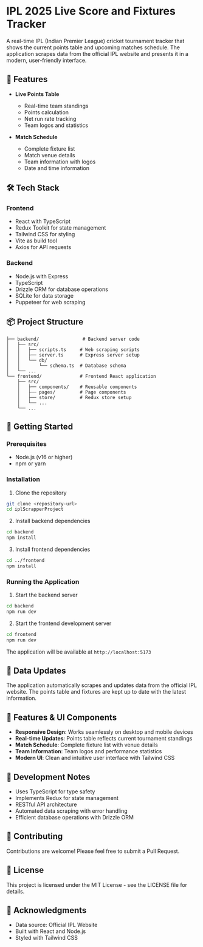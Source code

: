 # IPL 2025 Live Score and Fixtures Tracker

A real-time IPL (Indian Premier League) cricket tournament tracker that shows the current points table and upcoming matches schedule. The application scrapes data from the official IPL website and presents it in a modern, user-friendly interface.

## 🚀 Features

- **Live Points Table**
  - Real-time team standings
  - Points calculation
  - Net run rate tracking
  - Team logos and statistics

- **Match Schedule**
  - Complete fixture list
  - Match venue details
  - Team information with logos
  - Date and time information

## 🛠️ Tech Stack

### Frontend
- React with TypeScript
- Redux Toolkit for state management
- Tailwind CSS for styling
- Vite as build tool
- Axios for API requests

### Backend
- Node.js with Express
- TypeScript
- Drizzle ORM for database operations
- SQLite for data storage
- Puppeteer for web scraping

## 📦 Project Structure

```
├── backend/                # Backend server code
│   ├── src/
│   │   ├── scripts.ts     # Web scraping scripts
│   │   ├── server.ts      # Express server setup
│   │   └── db/
│   │       └── schema.ts  # Database schema
│   └── ...
└── frontend/              # Frontend React application
    ├── src/
    │   ├── components/    # Reusable components
    │   ├── pages/         # Page components
    │   ├── store/         # Redux store setup
    │   └── ...
    └── ...
```

## 🚀 Getting Started

### Prerequisites
- Node.js (v16 or higher)
- npm or yarn

### Installation

1. Clone the repository
```bash
git clone <repository-url>
cd iplScrapperProject
```

2. Install backend dependencies
```bash
cd backend
npm install
```

3. Install frontend dependencies
```bash
cd ../frontend
npm install
```

### Running the Application

1. Start the backend server
```bash
cd backend
npm run dev
```

2. Start the frontend development server
```bash
cd frontend
npm run dev
```

The application will be available at `http://localhost:5173`

## 🔄 Data Updates

The application automatically scrapes and updates data from the official IPL website. The points table and fixtures are kept up to date with the latest information.

## 🎨 Features & UI Components

- **Responsive Design**: Works seamlessly on desktop and mobile devices
- **Real-time Updates**: Points table reflects current tournament standings
- **Match Schedule**: Complete fixture list with venue details
- **Team Information**: Team logos and performance statistics
- **Modern UI**: Clean and intuitive user interface with Tailwind CSS

## 📝 Development Notes

- Uses TypeScript for type safety
- Implements Redux for state management
- RESTful API architecture
- Automated data scraping with error handling
- Efficient database operations with Drizzle ORM

## 🤝 Contributing

Contributions are welcome! Please feel free to submit a Pull Request.

## 📄 License

This project is licensed under the MIT License - see the LICENSE file for details.

## 🙏 Acknowledgments

- Data source: Official IPL Website
- Built with React and Node.js
- Styled with Tailwind CSS
